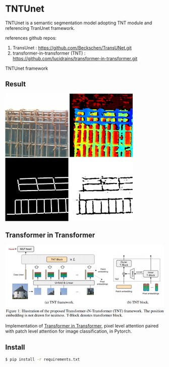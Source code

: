 # TNTUnet

TNTUnet is a semantic segmentation model adopting TNT module and referencing TranUnet framework.

references github repos:
1. TransUnet : https://github.com/Beckschen/TransUNet.git
2. transformer-in-transformer (TNT) : https://github.com/lucidrains/transformer-in-transformer.git

TNTUnet framework

## Result

<img src="./img/real.png" width="200px"></img>
<img src="./img/depth.png" width="200px"></img>
<img src="./img/mask.png" width="200px"></img>
<img src="./img/pred.png" width="200px"></img>

## Transformer in Transformer

<img src="./img/tnt.png" width="600px"></img>

Implementation of <a href="https://arxiv.org/abs/2103.00112">Transformer in Transformer</a>, pixel level attention paired with patch level attention for image classification, in Pytorch.

## Install

```bash
$ pip install -r requirements.txt
```

<!-- ## Citations

```bibtex
@misc{han2021transformer,
    title   = {Transformer in Transformer}, 
    author  = {Kai Han and An Xiao and Enhua Wu and Jianyuan Guo and Chunjing Xu and Yunhe Wang},
    year    = {2021},
    eprint  = {2103.00112},
    archivePrefix = {arXiv},
    primaryClass = {cs.CV}
}
``` -->
